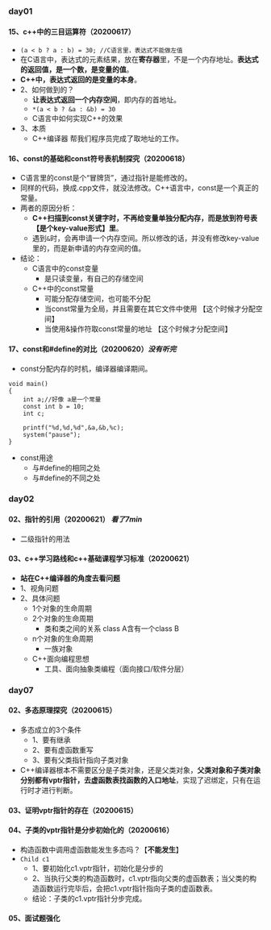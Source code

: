 ### day01

#### 15、c++中的三目运算符（20200617）

+ `(a < b ? a : b) = 30; //C语言里，表达式不能做左值`
+ 在C语言中，表达式的元素结果，放在**寄存器**里，不是一个内存地址。**表达式的返回值，是一个数，是变量的值**。
+ **C++中，表达式返回的是变量的本身**。
+ 2、如何做到的？
  + **让表达式返回一个内存空间**，即内存的首地址。
  + `*(a < b ? &a : &b) = 30`
  + C语言中如何实现C++的效果
+ 3、本质
  + C++编译器 帮我们程序员完成了取地址的工作。

#### 16、const的基础和const符号表机制探究（20200618）

+ C语言里的const是个“冒牌货”，通过指针是能修改的。
+ 同样的代码，换成.cpp文件，就没法修改。C++语言中，const是一个真正的常量。
+ 两者的原因分析：
  + **C++扫描到const关键字时，不再给变量单独分配内存，而是放到符号表【是个key-value形式】里**。
  + 遇到`&`时，会再申请一个内存空间。所以修改的话，并没有修改key-value里的，而是新申请的内存空间的值。
+ 结论：
  + C语言中的const变量
    + 是只读变量，有自己的存储空间
  + C++中的const常量
    + 可能分配存储空间，也可能不分配
    + 当const常量为全局，并且需要在其它文件中使用 【这个时候才分配空间】
    + 当使用&操作符取const常量的地址 【这个时候才分配空间】

#### 17、const和#define的对比（20200620）*没有听完*

+ const分配内存的时机，编译器编译期间。

```
void main()
{
	int a;//好像 a是一个常量
	const int b = 10;
	int c;
	
	printf("%d,%d,%d",&a,&b,%c);
	system("pause");
}
```

+ const用途
  + 与#define的相同之处
  + 与#define的不同之处

### day02

#### 02、指针的引用（20200621）  *看了7min*

+ 二级指针的用法

#### 03、c++学习路线和c++基础课程学习标准（20200621）

+ **站在C++编译器的角度去看问题**
+ 1、视角问题
+ 2、具体问题
  + 1个对象的生命周期
  + 2个对象的生命周期
    + 类和类之间的关系  class A含有一个class B
  + n个对象的生命周期
    + 一族对象
  + C++面向编程思想
    + 工具、面向抽象类编程（面向接口/软件分层）

### day07

#### 02、多态原理探究（20200615）

+ 多态成立的3个条件
  + 1、要有继承
  + 2、要有虚函数重写
  + 3、要有父类指针指向子类对象
+ C++编译器根本不需要区分是子类对象，还是父类对象，**父类对象和子类对象分别都有vptr指针，去虚函数表找函数的入口地址**，实现了迟绑定，只有在运行时才进行判断。

#### 03、证明vptr指针的存在（20200615）

#### 04、子类的vptr指针是分步初始化的（20200616）

+ 构造函数中调用虚函数能发生多态吗？【**不能发生**】
+ `Child c1`
  + 1、要初始化c1.vptr指针，初始化是分步的
  + 2、当执行父类的构造函数时，c1.vptr指向父类的虚函数表；当父类的构造函数运行完毕后，会把c1.vptr指针指向子类的虚函数表。
  + 结论：子类的c1.vptr指针分步完成。

#### 05、面试题强化

